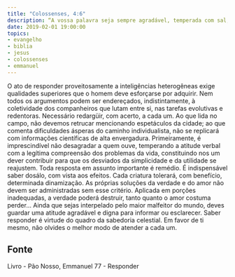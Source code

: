 ```yaml
---
title: "Colossenses, 4:6"
description: “A vossa palavra seja sempre agradável, temperada com sal, para que saibais como responder a cada um.” - Paulo
date: 2019-02-01 19:00:00
topics: 
- evangelho
- biblia
- jesus
- colossenses
- emmanuel
---
```


O ato de responder proveitosamente a inteligências heterogêneas exige
qualidades superiores que o homem deve esforçar­se por adquirir.
Nem todos os argumentos podem ser endereçados, indistintamente, à
coletividade dos companheiros que lutam entre si, nas tarefas evolutivas e
redentoras. Necessário redargüir, com acerto, a cada um. Ao que lida no campo, não
devemos retrucar mencionando espetáculos da cidade; ao que comenta dificuldades
ásperas do caminho individualista, não se replicará com informações científicas de
alta envergadura.
Primeiramente, é imprescindível não desagradar a quem ouve, temperando
a atitude verbal com a legítima compreensão dos problemas da vida, constituindo­
nos um dever contribuir para que os desviados da simplicidade e da utilidade se
reajustem.
Toda resposta em assunto importante é remédio. É indispensável saber
dosá­lo, com vista aos efeitos. Cada criatura tolerará, com benefício, determinada
dinamização. As próprias soluções da verdade e do amor não devem ser
administradas sem esse critério.
Aplicada em porções inadequadas, a verdade poderá destruir, tanto quanto
o amor costuma perder...
Ainda que sejas interpelado pelo maior malfeitor do mundo, deves guardar
uma atitude agradável e digna para informar ou esclarecer. Saber responder é virtude
do quadro da sabedoria celestial. Em favor de ti mesmo, não olvides o melhor modo
de atender a cada um.




## Fonte
Livro - Pão Nosso, Emmanuel
77 - Responder
